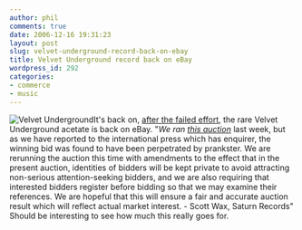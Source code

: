 ```yaml
---
author: phil
comments: true
date: 2006-12-16 19:31:23
layout: post
slug: velvet-underground-record-back-on-ebay
title: Velvet Underground record back on eBay
wordpress_id: 292
categories:
- commerce
- music
---
```


![Velvet Underground](http://fak3r.com/wp-content/uploads/2006/12/velvet-underground.jpg)It's back on, [after the failed effort](http://fak3r.com/2006/12/04/ultra-rare-velvet-underground-vinyl-on-ebay-for-over-100k/), the  rare Velvet Underground acetate is back on eBay.   "_We ran [this auction](http://cgi.ebay.com/VELVET-UNDERGROUND-NICO-1966-Acetate-LP-ANDY-WARHOL_W0QQitemZ300060897304QQihZ020QQcategoryZ306QQssPageNameZWDVWQQrdZ1QQcmdZViewItem)_ last week, but as we have reported to the international press which has enquirer, the winning bid was found to have been perpetrated by prankster.  We are rerunning the auction this time with amendments to the effect that in the present auction, identities of bidders will be kept private to avoid attracting non-serious attention-seeking bidders, and we are also requiring that interested bidders register before bidding so that we may examine their references.  We are hopeful that this will ensure a fair and accurate auction result which will reflect actual market interest.  - Scott Wax, Saturn Records"  Should be interesting to see how much this really goes for.
